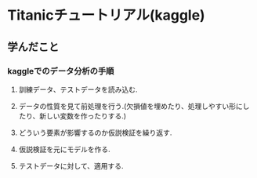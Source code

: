 # Titanicチュートリアル(kaggle)

## 学んだこと

### kaggleでのデータ分析の手順

1. 訓練データ、テストデータを読み込む.

2. データの性質を見て前処理を行う.(欠損値を埋めたり、処理しやすい形にしたり、新しい変数を作ったりする.)

3. どういう要素が影響するのか仮説検証を繰り返す.

4. 仮説検証を元にモデルを作る.

5. テストデータに対して、適用する.
